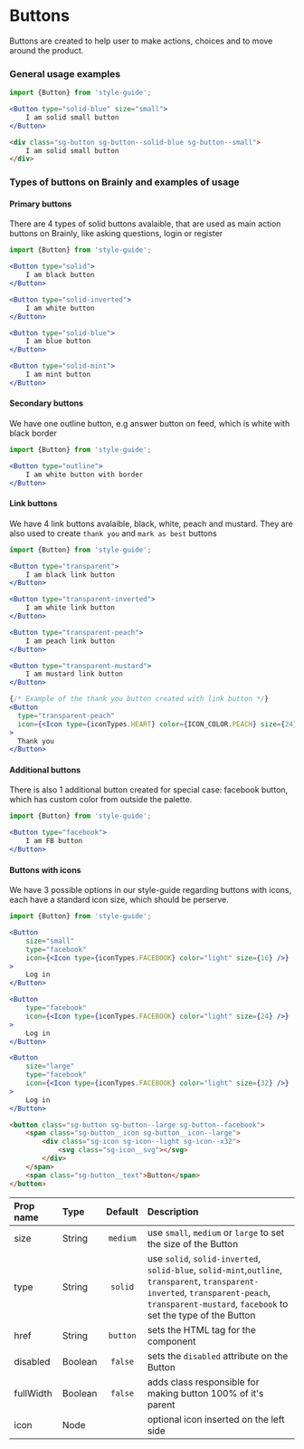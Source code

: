 # Buttons

Buttons are created to help user to make actions, choices and to move around the product.

### General usage examples

```jsx
import {Button} from 'style-guide';

<Button type="solid-blue" size="small">
    I am solid small button
</Button>
```

```HTML
<div class="sg-button sg-button--solid-blue sg-button--small">
    I am solid small button
</div>
```

### Types of buttons on Brainly and examples of usage

#### Primary buttons
There are 4 types of solid buttons avalaible, that are used as main action buttons on Brainly, like asking questions, login or register

```jsx
import {Button} from 'style-guide';

<Button type="solid">
    I am black button
</Button>

<Button type="solid-inverted">
    I am white button
</Button>

<Button type="solid-blue">
    I am blue button
</Button>

<Button type="solid-mint">
    I am mint button
</Button>
```

#### Secondary buttons
We have one outline button, e.g answer button on feed, which is white with black border

```jsx
import {Button} from 'style-guide';

<Button type="outline">
    I am white button with border
</Button>

```

#### Link buttons
We have 4 link buttons avalaible, black, white, peach and mustard. They are also used to create `thank you` and `mark as best` buttons

```jsx
import {Button} from 'style-guide';

<Button type="transparent">
    I am black link button
</Button>

<Button type="transparent-inverted">
    I am white link button
</Button>

<Button type="transparent-peach">
    I am peach link button
</Button>

<Button type="transparent-mustard">
    I am mustard link button
</Button>

{/* Example of the thank you button created with link button */}
<Button
  type="transparent-peach"
  icon={<Icon type={iconTypes.HEART} color={ICON_COLOR.PEACH} size={24} />}
>
  Thank you
</Button>
```

#### Additional buttons
There is also 1 additional button created for special case: facebook button, which has custom color from outside the palette.

```jsx
import {Button} from 'style-guide';

<Button type="facebook">
    I am FB button
</Button>
```

#### Buttons with icons
We have 3 possible options in our style-guide regarding buttons with icons, each have a standard icon size, which should be perserve.

```jsx
import {Button} from 'style-guide';

<Button
    size="small"
    type="facebook"
    icon={<Icon type={iconTypes.FACEBOOK} color="light" size={16} />}
>
    Log in
</Button>

<Button
    type="facebook"
    icon={<Icon type={iconTypes.FACEBOOK} color="light" size={24} />}
>
    Log in
</Button>

<Button
    size="large"
    type="facebook"
    icon={<Icon type={iconTypes.FACEBOOK} color="light" size={32} />}
>
    Log in
</Button>
```

```HTML
<button class="sg-button sg-button--large sg-button--facebook">
    <span class="sg-button__icon sg-button__icon--large">
        <div class="sg-icon sg-icon--light sg-icon--x32">
            <svg class="sg-icon__svg"></svg>
        </div>
    </span>
    <span class="sg-button__text">Button</span>
</button>
```

| Prop name | Type | Default | Description |
| :- | :- | :-: | :- |
| size | String | `medium`| use `small`, `medium` or `large` to set the size of the Button
| type | String |`solid` | use `solid`, `solid-inverted`, `solid-blue`, `solid-mint`,`outline`, `transparent`, `transparent-inverted`, `transparent-peach`, `transparent-mustard`, `facebook` to set the type of the Button
| href | String | `button` | sets the HTML tag for the component |
| disabled | Boolean | `false` | sets the `disabled` attribute on the Button |
| fullWidth | Boolean | `false` | adds class responsible for making button 100% of it's parent |
| icon | Node |  | optional icon inserted on the left side |
